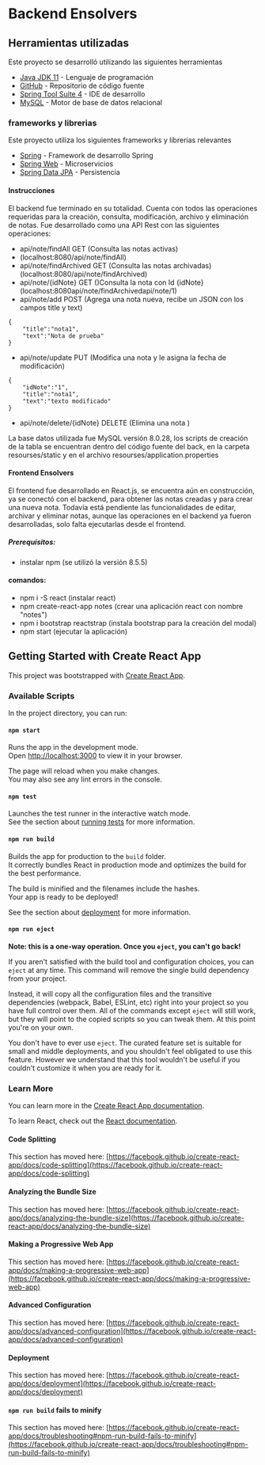 # Backend Ensolvers

## Herramientas utilizadas
Este proyecto se desarrolló utilizando las siguientes herramientas
- [Java JDK 11](https://www.oracle.com/co/java/technologies/javase-jdk11-downloads.html) - Lenguaje de programación
- [GitHub](https://github.com/) - Repositorio de código fuente
- [Spring Tool Suite 4](https://spring.io/tools) - IDE de desarrollo
- [MySQL](https://www.mysql.com/) - Motor de base de datos relacional

### frameworks y librerias
Este proyecto utiliza los siguientes frameworks y librerias relevantes
- [Spring](https://spring.io/) - Framework de desarrollo Spring
- [Spring Web](https://spring.io/projects/spring-ws) - Microservicios
- [Spring Data JPA](https://spring.io/projects/spring-data-jpa) - Persistencia

#### Instrucciones
El backend fue terminado en su totalidad. Cuenta con todos las operaciones requeridas para la creación, consulta, modificación, archivo y eliminación de notas.
Fue desarrollado como una API Rest con las siguientes operaciones:

- api/note/findAll  GET (Consulta las notas activas)
- (localhost:8080/api/note/findAll)
- api/note/findArchived GET (Consulta las notas archivadas)
 (localhost:8080/api/note/findArchived)
- api/note/{idNote} GET ()Consulta la nota con Id {idNote}
 (localhost:8080api/note/findArchivedapi/note/1)
- api/note/add POST (Agrega una nota nueva, recibe un JSON con los campos title y text)
```
{
    "title":"nota1",
    "text":"Nota de prueba"
}
```
- api/note/update PUT (Modifica una nota y le asigna la fecha de modificación)
```
{
    "idNote":"1",
    "title":"nota1",
    "text":"texto modificado"
}
```
- api/note/delete/{idNote}  DELETE (Elimina una nota )

La base datos utilizada fue MySQL versión 8.0.28, los scripts de creación de la tabla se encuentran dentro del código fuente del back, en la carpeta resourses/static y en el archivo resourses/application.properties

#### Frontend Ensolvers

 El frontend fue desarrollado en React.js, se encuentra aún en construcción, ya se conectó con el backend, para obtener las notas creadas y para crear una nueva nota. Todavía está pendiente las funcionalidades de editar, archivar y eliminar notas, aunque las operaciones en el backend ya fueron desarrolladas, solo falta ejecutarlas desde el frontend.

##### Prerequisitos:
- instalar npm (se utilizó la versión 8.5.5)

#### comandos:
- npm i -S react (instalar react)
- npm create-react-app notes (crear una aplicación react con nombre "notes")
- npm i bootstrap reactstrap (instala bootstrap para la creación del modal)
- npm start (ejecutar la aplicación)


## Getting Started with Create React App

This project was bootstrapped with [Create React App](https://github.com/facebook/create-react-app).

### Available Scripts

In the project directory, you can run:


#### `npm start`

Runs the app in the development mode.\
Open [http://localhost:3000](http://localhost:3000) to view it in your browser.

The page will reload when you make changes.\
You may also see any lint errors in the console.

#### `npm test`

Launches the test runner in the interactive watch mode.\
See the section about [running tests](https://facebook.github.io/create-react-app/docs/running-tests) for more information.

#### `npm run build`

Builds the app for production to the `build` folder.\
It correctly bundles React in production mode and optimizes the build for the best performance.

The build is minified and the filenames include the hashes.\
Your app is ready to be deployed!

See the section about [deployment](https://facebook.github.io/create-react-app/docs/deployment) for more information.

#### `npm run eject`

**Note: this is a one-way operation. Once you `eject`, you can't go back!**

If you aren't satisfied with the build tool and configuration choices, you can `eject` at any time. This command will remove the single build dependency from your project.

Instead, it will copy all the configuration files and the transitive dependencies (webpack, Babel, ESLint, etc) right into your project so you have full control over them. All of the commands except `eject` will still work, but they will point to the copied scripts so you can tweak them. At this point you're on your own.

You don't have to ever use `eject`. The curated feature set is suitable for small and middle deployments, and you shouldn't feel obligated to use this feature. However we understand that this tool wouldn't be useful if you couldn't customize it when you are ready for it.

### Learn More

You can learn more in the [Create React App documentation](https://facebook.github.io/create-react-app/docs/getting-started).

To learn React, check out the [React documentation](https://reactjs.org/).

#### Code Splitting

This section has moved here: [https://facebook.github.io/create-react-app/docs/code-splitting](https://facebook.github.io/create-react-app/docs/code-splitting)

#### Analyzing the Bundle Size

This section has moved here: [https://facebook.github.io/create-react-app/docs/analyzing-the-bundle-size](https://facebook.github.io/create-react-app/docs/analyzing-the-bundle-size)

#### Making a Progressive Web App

This section has moved here: [https://facebook.github.io/create-react-app/docs/making-a-progressive-web-app](https://facebook.github.io/create-react-app/docs/making-a-progressive-web-app)

#### Advanced Configuration

This section has moved here: [https://facebook.github.io/create-react-app/docs/advanced-configuration](https://facebook.github.io/create-react-app/docs/advanced-configuration)

#### Deployment

This section has moved here: [https://facebook.github.io/create-react-app/docs/deployment](https://facebook.github.io/create-react-app/docs/deployment)

#### `npm run build` fails to minify

This section has moved here: [https://facebook.github.io/create-react-app/docs/troubleshooting#npm-run-build-fails-to-minify](https://facebook.github.io/create-react-app/docs/troubleshooting#npm-run-build-fails-to-minify)
